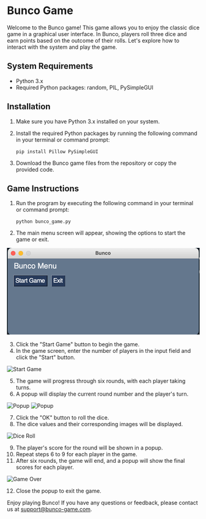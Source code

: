 # Bunco Game

Welcome to the Bunco game! This game allows you to enjoy the classic dice game in a graphical user interface. In Bunco, players roll three dice and earn points based on the outcome of their rolls. Let's explore how to interact with the system and play the game.

## System Requirements

- Python 3.x
- Required Python packages: random, PIL, PySimpleGUI

## Installation

1. Make sure you have Python 3.x installed on your system.
2. Install the required Python packages by running the following command in your terminal or command prompt:

   ```
   pip install Pillow PySimpleGUI
   ```

3. Download the Bunco game files from the repository or copy the provided code.

## Game Instructions

1. Run the program by executing the following command in your terminal or command prompt:
   ```
   python bunco_game.py
   ```
2. The main menu screen will appear, showing the options to start the game or exit.

![Main Menu](main_menu.png)

3. Click the "Start Game" button to begin the game.
4. In the game screen, enter the number of players in the input field and click the "Start" button.

![Start Game](view/start_game.png)

5. The game will progress through six rounds, with each player taking turns.
6. A popup will display the current round number and the player's turn.

![Popup](view/round_popup.png)
![Popup](view/player_popup.png)

7. Click the "OK" button to roll the dice.
8. The dice values and their corresponding images will be displayed.

![Dice Roll](view/dice_roll.png)

9. The player's score for the round will be shown in a popup.
10. Repeat steps 6 to 9 for each player in the game.
11. After six rounds, the game will end, and a popup will show the final scores for each player.

![Game Over](view/game_over.png)

12. Close the popup to exit the game.

Enjoy playing Bunco! If you have any questions or feedback, please contact us at support@bunco-game.com.
